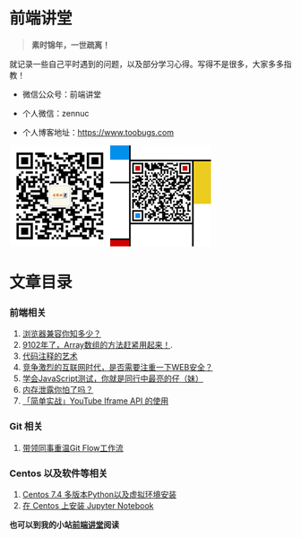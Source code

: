 # 前端讲堂

> **素时锦年，一世疏离！**

就记录一些自己平时遇到的问题，以及部分学习心得。写得不是很多，大家多多指教！

* 微信公众号：前端讲堂

* 个人微信：zennuc

* 个人博客地址：https://www.toobugs.com

![qrcode_for_js-say](Images/qrcode_for_js-say.png)![qrcode_for_zennuc](Images/qrcode_for_zennuc.png)

# 文章目录

### 前端相关

1. [浏览器兼容你知多少？](https://github.com/js-say/Blog/issues/1)
2. [9102年了，Array数组的方法赶紧用起来！](https://github.com/js-say/Blog/issues/3).
3. [代码注释的艺术](https://github.com/js-say/Blog/issues/6)
4. [竞争激烈的互联网时代，是否需要注重一下WEB安全？](https://github.com/js-say/Blog/issues/2)
5. [学会JavaScript测试，你就是同行中最亮的仔（妹）](https://github.com/js-say/Blog/issues/4)
6. [内存泄露你怕了吗？](https://github.com/js-say/Blog/issues/5)
7. [「简单实战」YouTube Iframe API 的使用](https://github.com/js-say/Blog/issues/10)

### Git 相关

1. [带领同事重温Git Flow工作流](https://github.com/js-say/Blog/issues/9)

### Centos 以及软件等相关

1. [Centos 7.4 多版本Python以及虚拟环境安装](https://github.com/js-say/Blog/issues/8)
2. [在 Centos 上安装 Jupyter Notebook](https://github.com/js-say/Blog/issues/7)





**也可以到我的小站[前端讲堂](https://www.toobugs.com)阅读**
